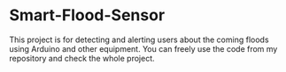 # Smart-Flood-Sensor
This project is for detecting and alerting users about the coming floods using Arduino and other equipment. You can freely use the code from my repository and check the whole project.
